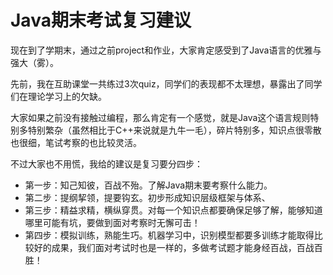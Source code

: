 # Java期末考试复习建议
现在到了学期末，通过之前project和作业，大家肯定感受到了Java语言的优雅与强大（雾）。

先前，我在互助课堂一共练过3次quiz，同学们的表现都不太理想，暴露出了同学们在理论学习上的欠缺。

大家如果之前没有接触过编程，那么肯定有一个感觉，就是Java这个语言规则特别多特别繁杂（虽然相比于C++来说就是九牛一毛），碎片特别多，知识点很零散也很细，笔试考察的也比较灵活。

不过大家也不用慌，我给的建议是复习要分四步：
- 第一步：知己知彼，百战不殆。了解Java期末要考察什么能力。
- 第二步：提纲挈领，提要钩玄。初步形成知识层级框架与体系、
- 第三步：精益求精，横纵穿贯。对每一个知识点都要确保足够了解，能够知道哪里可能有坑，要做到面对考察时无懈可击！
- 第四步：模拟训练，熟能生巧。机器学习中，识别模型都要多训练才能取得比较好的成果，我们面对考试时也是一样的，多做考试题才能身经百战，百战百胜！
